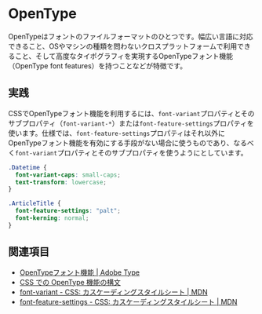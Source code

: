 # OpenType

OpenTypeはフォントのファイルフォーマットのひとつです。幅広い言語に対応できること、OSやマシンの種類を問わないクロスプラットフォームで利用できること、そして高度なタイポグラフィを実現するOpenTypeフォント機能（OpenType font features）を持つことなどが特徴です。

## 実践

CSSでOpenTypeフォント機能を利用するには、`font-variant`プロパティとそのサブプロパティ（`font-variant-*`）または`font-feature-settings`プロパティを使います。仕様では、`font-feature-settings`プロパティはそれ以外にOpenTypeフォント機能を有効にする手段がない場合に使うものであり、なるべく`font-variant`プロパティとそのサブプロパティを使うようにとしています。

```css
.Datetime {
  font-variant-caps: small-caps;
  text-transform: lowercase;
}

.ArticleTitle {
  font-feature-settings: "palt";
  font-kerning: normal;
}
```

## 関連項目

- [OpenTypeフォント機能 | Adobe Type](https://www.adobe.com/jp/products/type/opentype.html)
- [CSS での OpenType 機能の構文 ](https://helpx.adobe.com/jp/fonts/using/open-type-syntax.html)
- [font-variant - CSS: カスケーディングスタイルシート | MDN](https://developer.mozilla.org/ja/docs/Web/CSS/font-variant)
- [font-feature-settings - CSS: カスケーディングスタイルシート | MDN](https://developer.mozilla.org/ja/docs/Web/CSS/font-feature-settings)
